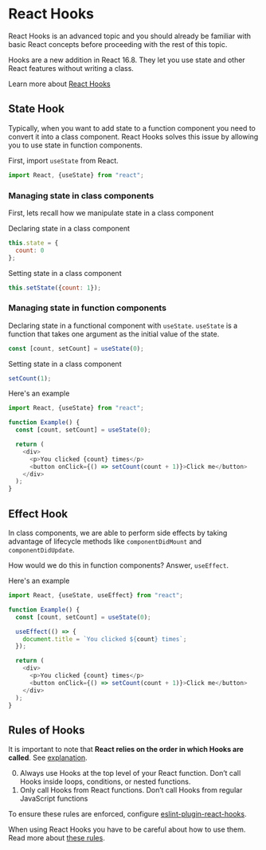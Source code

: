 # React Hooks

React Hooks is an advanced topic and you should already be familiar with basic React concepts before proceeding with the rest of this topic.

Hooks are a new addition in React 16.8. They let you use state and other React features without writing a class.

Learn more about [React Hooks](https://reactjs.org/docs/hooks-intro.html)

## State Hook

Typically, when you want to add state to a function component you need to convert it into a class component. React Hooks solves this issue by allowing you to use state in function components.

First, import `useState` from React.

```js
import React, {useState} from "react";
```

### Managing state in class components

First, lets recall how we manipulate state in a class component

Declaring state in a class component

```js
this.state = {
  count: 0
};
```

Setting state in a class component

```js
this.setState({count: 1});
```

### Managing state in function components

Declaring state in a functional component with `useState`. `useState` is a function that takes one argument as the initial value of the state.

```js
const [count, setCount] = useState(0);
```

Setting state in a class component

```js
setCount(1);
```

Here's an example

```js
import React, {useState} from "react";

function Example() {
  const [count, setCount] = useState(0);

  return (
    <div>
      <p>You clicked {count} times</p>
      <button onClick={() => setCount(count + 1)}>Click me</button>
    </div>
  );
}
```

## Effect Hook

In class components, we are able to perform side effects by taking advantage of lifecycle methods like `componentDidMount` and `componentDidUpdate`.

How would we do this in function components? Answer, `useEffect`.

Here's an example

```js
import React, {useState, useEffect} from "react";

function Example() {
  const [count, setCount] = useState(0);

  useEffect(() => {
    document.title = `You clicked ${count} times`;
  });

  return (
    <div>
      <p>You clicked {count} times</p>
      <button onClick={() => setCount(count + 1)}>Click me</button>
    </div>
  );
}
```

## Rules of Hooks

It is important to note that **React relies on the order in which Hooks are called**. See [explanation](https://reactjs.org/docs/hooks-rules.html#explanation).

0. Always use Hooks at the top level of your React function. Don’t call Hooks inside loops, conditions, or nested functions.
1. Only call Hooks from React functions. Don’t call Hooks from regular JavaScript functions

To ensure these rules are enforced, configure [eslint-plugin-react-hooks](https://www.npmjs.com/package/eslint-plugin-react-hooks).

When using React Hooks you have to be careful about how to use them. Read more about [these rules](https://reactjs.org/docs/hooks-rules.html).
